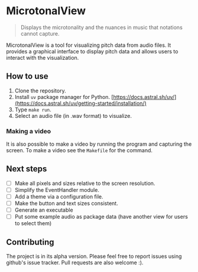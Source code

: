 # MicrotonalView

> Displays the microtonality and the nuances in music that notations cannot capture.

MicrotonalView is a tool for visualizing pitch data from audio files. It provides a graphical interface to display pitch data and allows users to interact with the visualization.

## How to use

1. Clone the repository.
2. Install `uv` package manager for Python. [https://docs.astral.sh/uv/](https://docs.astral.sh/uv/getting-started/installation/)
3. Type `make run`.
4. Select an audio file (in .wav format) to visualize.

### Making a video

It is also possible to make a video by running the program and capturing the screen.
To make a video see the `Makefile` for the command.

## Next steps

- [ ] Make all pixels and sizes relative to the screen resolution.
- [ ] Simplify the EventHandler module.
- [ ] Add a theme via a configuration file.
- [ ] Make the button and text sizes consistent.
- [ ] Generate an executable
- [ ] Put some example audio as package data (have another view for users to select them)

## Contributing

The project is in its alpha version. Please feel free to report issues using github's issue tracker. Pull requests are also welcome :).
